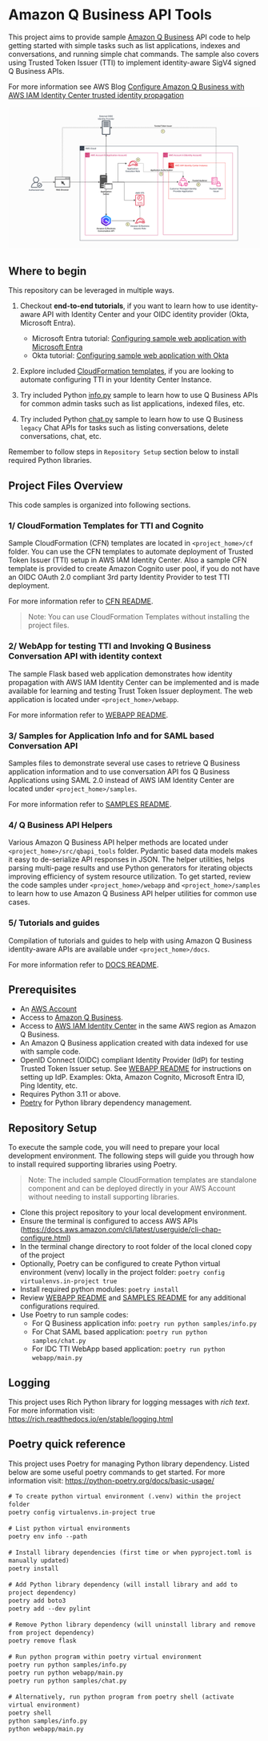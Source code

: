 # Amazon Q Business API Tools

This project aims to provide sample [Amazon Q Business](https://console.aws.amazon.com/amazonq/home) API code to help getting started with simple tasks such as list applications, indexes and conversations, and running simple chat commands. The sample also covers using Trusted Token Issuer (TTI) to implement identity-aware SigV4 signed Q Business APIs.

For more information see AWS Blog [Configure Amazon Q Business with AWS IAM Identity Center trusted identity propagation](https://aws.amazon.com/blogs/machine-learning/configuring-amazon-q-business-with-aws-iam-identity-center-trusted-identity-propagation/)

![Trusted Token Issuer Architecture](/docs/images/q-api-tte-arch.png)

## Where to begin
This repository can be leveraged in multiple ways.

1. Checkout **end-to-end tutorials**, if you want to learn how to use identity-aware API with Identity Center and your OIDC identity provider (Okta, Microsoft Entra).
    * Microsoft Entra tutorial: [Configuring sample web application with Microsoft Entra](./docs/tutorials/entra/config-webapp-using-entra.md)
    * Okta tutorial: [Configuring sample web application with Okta](./docs/tutorials/okta/config-webapp-using-okta.md)

2. Explore included [CloudFormation templates](./cf/README.md), if you are looking to automate configuring TTI in your Identity Center Instance.

3. Try included Python [info.py](./samples/info.py) sample to learn how to use Q Business APIs for common admin tasks such as list applications, indexed files, etc.

4. Try included Python [chat.py](./samples/info.py) sample to learn how to use Q Business `legacy` Chat APIs for tasks such as listing conversations, delete conversations, chat, etc.

Remember to follow steps in `Repository Setup` section below to install required Python libraries.

## Project Files Overview
This code samples is organized into following sections.

### 1/ CloudFormation Templates for TTI and Cognito
Sample CloudFormation (CFN) templates are located in `<project_home>/cf` folder. You can use the CFN templates to automate deployment of Trusted Token Issuer (TTI) setup in AWS IAM Identity Center. Also a sample CFN template is provided to create Amazon Cognito user pool, if you do not have an OIDC OAuth 2.0 compliant 3rd party Identity Provider to test TTI deployment.

For more information refer to [CFN README](/cf/README.md).

> Note: You can use CloudFormation Templates without installing the project files.

### 2/ WebApp for testing TTI and Invoking Q Business Conversation API with identity context
The sample Flask based web application demonstrates how identity propagation with AWS IAM Identity Center can be implemented and is made available for learning and testing Trust Token Issuer deployment. The web application is located under `<project_home>/webapp`.

For more information refer to [WEBAPP README](/webapp/README.md).

### 3/ Samples for Application Info and for SAML based Conversation API
Samples files to demonstrate several use cases to retrieve Q Business application information and to use conversation API fos Q Business Applications using SAML 2.0 instead of AWS IAM Identity Center are located under `<project_home>/samples`.

For more information refer to [SAMPLES README](/samples/README.md).

### 4/ Q Business API Helpers
Various Amazon Q Business API helper methods are located under `<project_home>/src/qbapi_tools` folder. Pydantic based data models makes it easy to de-serialize API responses in JSON. The helper utilities, helps parsing multi-page results and use Python generators for iterating objects improving efficiency of system resource utilization. To get started, review the code samples under `<project_home>/webapp` and `<project_home>/samples` to learn how to use Amazon Q Business API helper utilities for common use cases.

### 5/ Tutorials and guides
Compilation of tutorials and guides to help with using Amazon Q Business identity-aware APIs are available under `<project_home>/docs`.

For more information refer to [DOCS README](/docs/README.md).

## Prerequisites
* An [AWS Account](https://signin.aws.amazon.com/signin?redirect_uri=https%3A%2F%2Fportal.aws.amazon.com%2Fbilling%2Fsignup%2Fresume&client_id=signup)
* Access to [Amazon Q Business](https://console.aws.amazon.com/amazonq/home).
* Access to [AWS IAM Identity Center](https://aws.amazon.com/iam/identity-center/) in the same AWS region as Amazon Q Business.
* An Amazon Q Business application created with data indexed for use with sample code.
* OpenID Connect (OIDC) compliant Identity Provider (IdP) for testing Trusted Token Issuer setup. See [WEBAPP README](/webapp/README.md) for instructions on setting up IdP. Examples: Okta, Amazon Cognito, Microsoft Entra ID, Ping Identity, etc.
* Requires Python 3.11 or above.
* [Poetry](https://python-poetry.org/) for Python library dependency management.

## Repository Setup
To execute the sample code, you will need to prepare your local development environment. The following steps will guide you through how to install required supporting libraries using Poetry.

> Note: The included sample CloudFormation templates are standalone component and can be deployed directly in your AWS Account without needing to install supporting libraries.

* Clone this project repository to your local development environment.
* Ensure the terminal is configured to access AWS APIs (https://docs.aws.amazon.com/cli/latest/userguide/cli-chap-configure.html)
* In the terminal change directory to root folder of the local cloned copy of the project
* Optionally, Poetry can be configured to create Python virtual environment (venv) locally in the project folder: `poetry config virtualenvs.in-project true`
* Install required python modules: `poetry install`
* Review [WEBAPP README](/webapp/README.md) and [SAMPLES README](/samples/README.md) for any additional configurations required. 
* Use Poetry to run sample codes:
    * For Q Business application info: `poetry run python samples/info.py`
    * For Chat SAML based application: `poetry run python samples/chat.py`
    * For IDC TTI WebApp based application: `poetry run python webapp/main.py`

## Logging
This project uses Rich Python library for logging messages with *rich text*. For more information visit: https://rich.readthedocs.io/en/stable/logging.html

## Poetry quick reference
This project uses Poetry for managing Python library dependency. Listed below are some useful poetry commands to get started. For more information visit: https://python-poetry.org/docs/basic-usage/

```shell
# To create python virtual environment (.venv) within the project folder
poetry config virtualenvs.in-project true

# List python virtual environments
poetry env info --path

# Install library dependencies (first time or when pyproject.toml is manually updated)
poetry install

# Add Python library dependency (will install library and add to project dependency)
poetry add boto3
poetry add --dev pylint

# Remove Python library dependency (will uninstall library and remove from project dependency)
poetry remove flask

# Run python program within poetry virtual environment
poetry run python samples/info.py
poetry run python webapp/main.py
poetry run python samples/chat.py

# Alternatively, run python program from poetry shell (activate virtual environment)
poetry shell
python samples/info.py
python webapp/main.py
```
